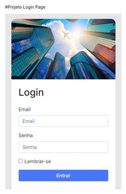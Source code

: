 #Projeto Login Page 

![Screenshot do projeto de uma tela de login utilizando bootstrap4](https://github.com/Vinicius-Rasteiro/Projeto-Login-Page-Bootstrap/blob/master/img/login.PNG?raw=true)
